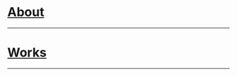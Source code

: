 #  [About](https://mayacbarnes.github.io/about)

---

#  [Works](https://mayacbarnes.github.io/navigation)

---
